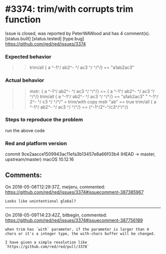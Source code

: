 
#3374: trim/with corrupts trim function
================================================================================
Issue is closed, was reported by PeterWAWood and has 4 comment(s).
[status.built] [status.tested] [type.bug]
<https://github.com/red/red/issues/3374>

### Expected behavior
>> trim/all {   a ^-1^/    ab2^-  ^/  ac3  ^/  ^/^/}
== "a1ab2ac3"
### Actual behavior
>> mstr: {   a ^-1^/    ab2^-  ^/  ac3  ^/  ^/^/}
== {   a ^-1^/    ab2^-  ^/  ac3  ^/  ^/^/}
>> trim/all {   a ^-1^/    ab2^-  ^/  ac3  ^/  ^/^/}
== "a1ab2ac3"
>> "    ^-1^/    2^-  ^/  c3  ^/  ^/^/" = trim/with copy mstr "ab"
== true
>> trim/all {   a ^-1^/    ab2^-  ^/  ac3  ^/  ^/^/}
== {^-1^/2^-^/c3^/^/^/}
>> 
### Steps to reproduce the problem
run the above code
### Red and platform version
commit 9ce2aacce1509943ac11efa3b13457e8a66f03b4 (HEAD -> master, upstream/master)
macOS 10.12.16


Comments:
--------------------------------------------------------------------------------

On 2018-05-08T12:29:37Z, meijeru, commented:
<https://github.com/red/red/issues/3374#issuecomment-387385967>

    Looks like unintentional global?

--------------------------------------------------------------------------------

On 2018-05-09T14:23:42Z, bitbegin, commented:
<https://github.com/red/red/issues/3374#issuecomment-387756189>

    when trim has `with` parameter, if the parameter is larger than 4 chars or it's a integer type, the with-chars buffer will be changed.  
    
    I have given a simple resolution like `https://github.com/red/red/pull/3378`

